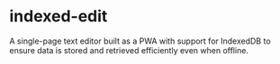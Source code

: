 # indexed-edit
A single-page text editor built as a PWA with support for IndexedDB to ensure data is stored and retrieved efficiently even when offline.
